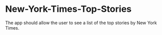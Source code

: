 # New-York-Times-Top-Stories
The app should allow the user to see a list of the top stories by New York Times. 
